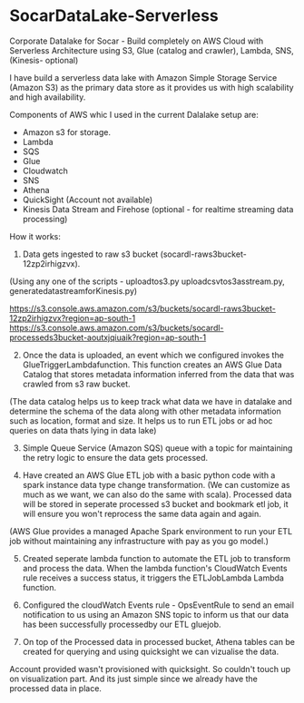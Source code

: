 # SocarDataLake-Serverless
Corporate Datalake for Socar - Build completely on AWS Cloud with Serverless Architecture using S3, Glue (catalog and crawler), Lambda, SNS, (Kinesis- optional)

I have build a serverless data lake with Amazon Simple Storage Service (Amazon S3) as the primary data store as it provides us with high scalability and high availability.

Components of AWS whic I used in the current Dalalake setup are:

* Amazon s3 for storage.
* Lambda
* SQS
* Glue
* Cloudwatch
* SNS
* Athena 
* QuickSight (Account not available)
* Kinesis Data Stream and Firehose (optional - for realtime streaming data processing)

How it works:

1. Data gets ingested to raw s3 bucket (socardl-raws3bucket-12zp2irhigzvx).

(Using any one of the scripts - uploadtos3.py uploadcsvtos3asstream.py, generatedatastreamforKinesis.py)

https://s3.console.aws.amazon.com/s3/buckets/socardl-raws3bucket-12zp2irhigzvx?region=ap-south-1
https://s3.console.aws.amazon.com/s3/buckets/socardl-processeds3bucket-aoutxjqiuaik?region=ap-south-1

2. Once the data is uploaded, an event which we configured invokes the GlueTriggerLambdafunction. This function creates an AWS Glue Data Catalog that stores metadata information inferred from the data that was crawled from s3 raw bucket.

(The data catalog helps us to keep track what data we have in datalake and determine the schema of the data along with other metadata information such as location, format and size. It helps us to run ETL jobs or ad hoc queries on data thats lying in data lake)

3. Simple Queue Service (Amazon SQS) queue with a topic for maintaining the retry logic to ensure the data gets processed.

4. Have created an AWS Glue ETL job with a basic python code with a spark instance data type change transformation. (We can customize as much as we want, we can also do the same with scala). Processed data will be stored in seperate processed s3 bucket and bookmark etl job, it will ensure you won't reprocess the same data again and again.

(AWS Glue provides a managed Apache Spark environment to run your ETL job without maintaining any infrastructure with pay as you go model.)

5. Created seperate lambda function to automate the ETL job to transform and process the data. When the lambda function's CloudWatch Events rule receives a success status, it triggers the ETLJobLambda Lambda function.

6. Configured the cloudWatch Events rule - OpsEventRule to send an email notification to us using an Amazon SNS topic to inform us that our data has been successfully processedby our ETL gluejob.

7. On top of the Processed data in processed bucket, Athena tables can be created for querying and using quicksight we can vizualise the data.

Account provided wasn't provisioned with quicksight. So couldn't touch up on visualization part. And its just simple since we already have the processed data in place.
